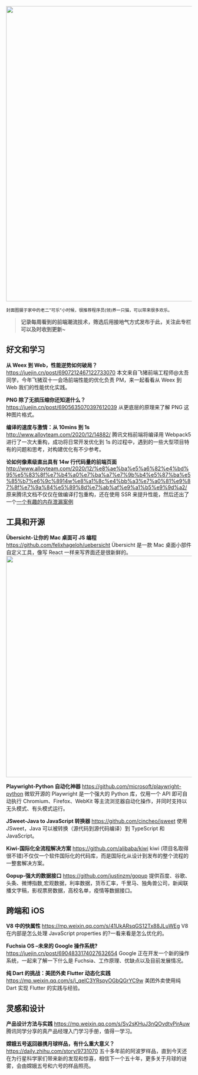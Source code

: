 <img src=https://qpluspicture.oss-cn-beijing.aliyuncs.com/YbXFid.JPG width=800/>

<small>封面图摄于家中的老二"可乐"小时候，很推荐程序员(领)养一只猫，可以带来很多欢乐。</small>

> **记录每周看到的前端潮流技术，筛选后用接地气方式发布于此，关注此专栏可以及时收到更新~**

## 好文和学习

**从 Weex 到 Web，性能逆势如何破局？**
<https://juejin.cn/post/6907212467122733070>
本文来自飞猪前端工程师@太吾同学，今年飞猪双十一会场前端性能的优化负责 PM，来一起看看从 Weex 到 Web 我们的性能优化实践。

**PNG 除了无损压缩你还知道什么？**
<https://juejin.cn/post/6905635070397612039>
从更底层的原理来了解 PNG 这种图片格式。

**编译的速度与激情：从 10mins 到 1s**
<http://www.alloyteam.com/2020/12/14882/>
腾讯文档前端将编译用 Webpack5 进行了一次大重构，成功将日常开发优化到 1s 的过程中，遇到的一些大型项目特有的问题和思考，对构建优化有不少参考。

**论如何像素级直出具有 14w 行代码量的前端页面**
<http://www.alloyteam.com/2020/12/%e8%ae%ba%e5%a6%82%e4%bd%95%e5%83%8f%e7%b4%a0%e7%ba%a7%e7%9b%b4%e5%87%ba%e5%85%b7%e6%9c%8914w%e8%a1%8c%e4%bb%a3%e7%a0%81%e9%87%8f%e7%9a%84%e5%89%8d%e7%ab%af%e9%a1%b5%e9%9d%a2/>
原来腾讯文档不仅仅在做编译打包重构，还在使用 SSR 来提升性能，然后还出了一个[一个有趣的内存泄漏案例](http://www.alloyteam.com/2020/12/%e4%b8%80%e4%b8%aa%e6%9c%89%e8%b6%a3%e7%9a%84%e5%86%85%e5%ad%98%e6%b3%84%e6%bc%8f%e6%a1%88%e4%be%8b/)

## 工具和开源

**Übersicht-让你的 Mac 桌面可 JS 编程**
<https://github.com/felixhageloh/uebersicht>
Übersicht 是一款 Mac 桌面小部件自定义工具，像写 React 一样来写界面还是很新鲜的。
<img src=https://qpluspicture.oss-cn-beijing.aliyuncs.com/KacetP.jpg width=600/>

**Playwright-Python 自动化神器**
<https://github.com/microsoft/playwright-python>
微软开源的 Playwright 是一个强大的 Python 库，仅用一个 API 即可自动执行 Chromium、Firefox、WebKit 等主流浏览器自动化操作，并同时支持以无头模式、有头模式运行。

**JSweet-Java to JavaScript 转换器**
<https://github.com/cincheo/jsweet>
使用 JSweet，Java 可以被转换（源代码到源代码编译）到 TypeScript 和 JavaScript。

**Kiwi-国际化全流程解决方案**
<https://github.com/alibaba/kiwi>
kiwi (项目名取得很不错)不仅仅一个软件国际化的代码库，而是国际化从设计到发布的整个流程的一整套解决方案。

**Gopup-强大的数据接口**
<https://github.com/justinzm/gopup>
提供百度、谷歌、头条、微博指数,宏观数据，利率数据，货币汇率，千里马、独角兽公司，新闻联播文字稿，影视票房数据，高校名单，疫情等数据接口。

## 跨端和 iOS

**V8 中的快属性**
<https://mp.weixin.qq.com/s/41UkARsqGS12Tx88JLuWEg>
V8 在内部是怎么处理 JavaScript properties 的?一看来看是怎么优化的。

**Fuchsia OS –未来的 Google 操作系统?**
<https://juejin.cn/post/6904833174027632654>
Google 正在开发一个新的操作系统，一起来了解一下什么是 Fuchsia、工作原理、优缺点以及目前发展情况。

**纯 Dart 的挑战：美团外卖 Flutter 动态化实践**
<https://mp.weixin.qq.com/s/j_qelC3YRspyOGbQGrYC9w>
美团外卖使用纯 Dart 实现 Flutter 的实践与经验。

## 灵感和设计

**产品设计方法与实践**
<https://mp.weixin.qq.com/s/Sv2sKHuJ3nQOvdtvPirAuw>
腾讯同学分享的真产品经理入门学习手册，值得一学习。

**嫦娥五号返回器携月球样品，有什么重大意义？**
<https://daily.zhihu.com/story/9731070>
五十多年前的阿波罗样品，直到今天还在为行星科学家们带来新的发现和惊喜，相信下一个五十年，更多关于月球的谜雾，会由嫦娥五号和六号的样品照亮。

